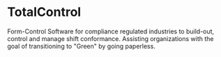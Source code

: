 # TotalControl
Form-Control Software for compliance regulated industries to build-out, control and manage shift conformance. Assisting organizations with the goal of transitioning to "Green" by going paperless.
